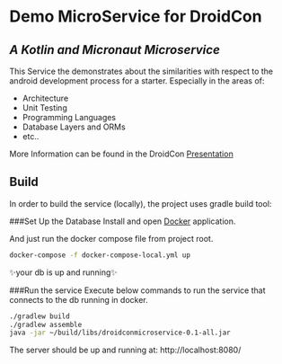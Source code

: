 # Demo MicroService for DroidCon

## _A Kotlin and Micronaut Microservice_

This Service the demonstrates about the similarities with respect to the android development process for a starter.
Especially in the areas of:
- Architecture
- Unit Testing
- Programming Languages
- Database Layers and ORMs
- etc..

More Information can be found in the DroidCon [Presentation](https://docs.google.com/presentation/d/11Z7xTuXT9QSo3By-sy_1XR5EXlfW1e70SgWEMTHYGDI/edit?usp=sharing)


## Build
In order to build the service (locally), the project uses gradle build tool:

###Set Up the Database
Install and open [Docker](https://www.docker.com/get-started/) application.

And just run the docker compose file from project root.

```sh
docker-compose -f docker-compose-local.yml up
```
✨your db is up and running✨

###Run the service
Execute below commands to run the service that connects to the db running in docker.

```sh
./gradlew build
./gradlew assemble
java -jar ~/build/libs/droidconmicroservice-0.1-all.jar
```

The server should be up and running at:
http://localhost:8080/
